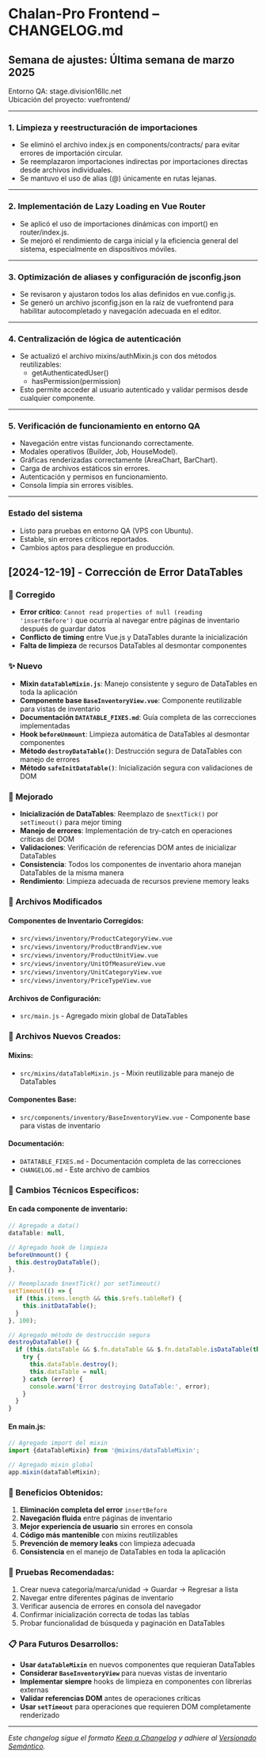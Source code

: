 # Chalan-Pro Frontend – CHANGELOG.md

## Semana de ajustes: Última semana de marzo 2025
Entorno QA: stage.division16llc.net  
Ubicación del proyecto: vuefrontend/

---

### 1. Limpieza y reestructuración de importaciones
- Se eliminó el archivo index.js en components/contracts/ para evitar errores de importación circular.
- Se reemplazaron importaciones indirectas por importaciones directas desde archivos individuales.
- Se mantuvo el uso de alias (@) únicamente en rutas lejanas.

---

### 2. Implementación de Lazy Loading en Vue Router
- Se aplicó el uso de importaciones dinámicas con import() en router/index.js.
- Se mejoró el rendimiento de carga inicial y la eficiencia general del sistema, especialmente en dispositivos móviles.

---

### 3. Optimización de aliases y configuración de jsconfig.json
- Se revisaron y ajustaron todos los alias definidos en vue.config.js.
- Se generó un archivo jsconfig.json en la raíz de vuefrontend para habilitar autocompletado y navegación adecuada en el editor.

---

### 4. Centralización de lógica de autenticación
- Se actualizó el archivo mixins/authMixin.js con dos métodos reutilizables:
  - getAuthenticatedUser()
  - hasPermission(permission)
- Esto permite acceder al usuario autenticado y validar permisos desde cualquier componente.

---

### 5. Verificación de funcionamiento en entorno QA
- Navegación entre vistas funcionando correctamente.
- Modales operativos (Builder, Job, HouseModel).
- Gráficas renderizadas correctamente (AreaChart, BarChart).
- Carga de archivos estáticos sin errores.
- Autenticación y permisos en funcionamiento.
- Consola limpia sin errores visibles.

---

### Estado del sistema
- Listo para pruebas en entorno QA (VPS con Ubuntu).
- Estable, sin errores críticos reportados.
- Cambios aptos para despliegue en producción.

## [2024-12-19] - Corrección de Error DataTables

### 🐛 Corregido
- **Error crítico**: `Cannot read properties of null (reading 'insertBefore')` que ocurría al navegar entre páginas de inventario después de guardar datos
- **Conflicto de timing** entre Vue.js y DataTables durante la inicialización
- **Falta de limpieza** de recursos DataTables al desmontar componentes

### ✨ Nuevo
- **Mixin `dataTableMixin.js`**: Manejo consistente y seguro de DataTables en toda la aplicación
- **Componente base `BaseInventoryView.vue`**: Componente reutilizable para vistas de inventario
- **Documentación `DATATABLE_FIXES.md`**: Guía completa de las correcciones implementadas
- **Hook `beforeUnmount`**: Limpieza automática de DataTables al desmontar componentes
- **Método `destroyDataTable()`**: Destrucción segura de DataTables con manejo de errores
- **Método `safeInitDataTable()`**: Inicialización segura con validaciones de DOM

### 🔧 Mejorado
- **Inicialización de DataTables**: Reemplazo de `$nextTick()` por `setTimeout()` para mejor timing
- **Manejo de errores**: Implementación de try-catch en operaciones críticas del DOM
- **Validaciones**: Verificación de referencias DOM antes de inicializar DataTables
- **Consistencia**: Todos los componentes de inventario ahora manejan DataTables de la misma manera
- **Rendimiento**: Limpieza adecuada de recursos previene memory leaks

### 📁 Archivos Modificados

#### Componentes de Inventario Corregidos:
- `src/views/inventory/ProductCategoryView.vue`
- `src/views/inventory/ProductBrandView.vue`
- `src/views/inventory/ProductUnitView.vue`
- `src/views/inventory/UnitOfMeasureView.vue`
- `src/views/inventory/UnitCategoryView.vue`
- `src/views/inventory/PriceTypeView.vue`

#### Archivos de Configuración:
- `src/main.js` - Agregado mixin global de DataTables

### 📁 Archivos Nuevos Creados:

#### Mixins:
- `src/mixins/dataTableMixin.js` - Mixin reutilizable para manejo de DataTables

#### Componentes Base:
- `src/components/inventory/BaseInventoryView.vue` - Componente base para vistas de inventario

#### Documentación:
- `DATATABLE_FIXES.md` - Documentación completa de las correcciones
- `CHANGELOG.md` - Este archivo de cambios

### 🔄 Cambios Técnicos Específicos:

#### En cada componente de inventario:
```javascript
// Agregado a data()
dataTable: null,

// Agregado hook de limpieza
beforeUnmount() {
  this.destroyDataTable();
},

// Reemplazado $nextTick() por setTimeout()
setTimeout(() => {
  if (this.items.length && this.$refs.tableRef) {
    this.initDataTable();
  }
}, 100);

// Agregado método de destrucción segura
destroyDataTable() {
  if (this.dataTable && $.fn.dataTable && $.fn.dataTable.isDataTable(this.$refs.tableRef)) {
    try {
      this.dataTable.destroy();
      this.dataTable = null;
    } catch (error) {
      console.warn('Error destroying DataTable:', error);
    }
  }
}
```

#### En main.js:
```javascript
// Agregado import del mixin
import {dataTableMixin} from '@mixins/dataTableMixin';

// Agregado mixin global
app.mixin(dataTableMixin);
```

### 🎯 Beneficios Obtenidos:

1. **Eliminación completa del error** `insertBefore`
2. **Navegación fluida** entre páginas de inventario
3. **Mejor experiencia de usuario** sin errores en consola
4. **Código más mantenible** con mixins reutilizables
5. **Prevención de memory leaks** con limpieza adecuada
6. **Consistencia** en el manejo de DataTables en toda la aplicación

### 🧪 Pruebas Recomendadas:

1. Crear nueva categoría/marca/unidad → Guardar → Regresar a lista
2. Navegar entre diferentes páginas de inventario
3. Verificar ausencia de errores en consola del navegador
4. Confirmar inicialización correcta de todas las tablas
5. Probar funcionalidad de búsqueda y paginación en DataTables

### 📋 Para Futuros Desarrollos:

- **Usar `dataTableMixin`** en nuevos componentes que requieran DataTables
- **Considerar `BaseInventoryView`** para nuevas vistas de inventario
- **Implementar siempre** hooks de limpieza en componentes con librerías externas
- **Validar referencias DOM** antes de operaciones críticas
- **Usar `setTimeout`** para operaciones que requieren DOM completamente renderizado

---

*Este changelog sigue el formato [Keep a Changelog](https://keepachangelog.com/) y adhiere al [Versionado Semántico](https://semver.org/).*

